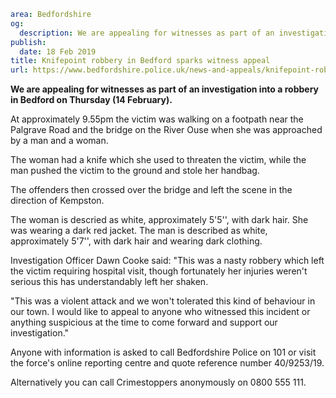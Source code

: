 ```yaml
area: Bedfordshire
og:
  description: We are appealing for witnesses as part of an investigation into a robbery in Bedford on Thursday (14 February).
publish:
  date: 18 Feb 2019
title: Knifepoint robbery in Bedford sparks witness appeal
url: https://www.bedfordshire.police.uk/news-and-appeals/knifepoint-robbery-appeal-feb19
```

**We are appealing for witnesses as part of an investigation into a robbery in Bedford on Thursday (14 February).**

At approximately 9.55pm the victim was walking on a footpath near the Palgrave Road and the bridge on the River Ouse when she was approached by a man and a woman.

The woman had a knife which she used to threaten the victim, while the man pushed the victim to the ground and stole her handbag.

The offenders then crossed over the bridge and left the scene in the direction of Kempston.

The woman is descried as white, approximately 5'5'', with dark hair. She was wearing a dark red jacket. The man is described as white, approximately 5'7'', with dark hair and wearing dark clothing.

Investigation Officer Dawn Cooke said: "This was a nasty robbery which left the victim requiring hospital visit, though fortunately her injuries weren't serious this has understandably left her shaken.

"This was a violent attack and we won't tolerated this kind of behaviour in our town. I would like to appeal to anyone who witnessed this incident or anything suspicious at the time to come forward and support our investigation."

Anyone with information is asked to call Bedfordshire Police on 101 or visit the force's online reporting centre and quote reference number 40/9253/19.

Alternatively you can call Crimestoppers anonymously on 0800 555 111.
